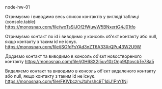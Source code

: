 node-hw-01

Отримуємо і виводимо весь список контактів у вигляді таблиці (console.table) https://monosnap.com/file/woTsSIJOf2fWuwW5BNxertG4J01tfo

Отримуємо контакт по id і виводимо у консоль об'єкт контакту або null, якщо контакту з таким id не існує. https://monosnap.com/file/jSOfdFsYAd3nZT6A33XrQPu43W2U9W

Додаємо контакт та виводимо в консоль об'єкт новоствореного контакту https://monosnap.com/file/jGH68X2j5uv10zOnp9QtovcbTe78a5

Видаляємо контакт та виводимо в консоль об'єкт видаленого контакту або null, якщо контакту з таким id не існує. https://monosnap.com/file/FKIVbczrvJtxhrshc9T1diJ1PnYfNj
